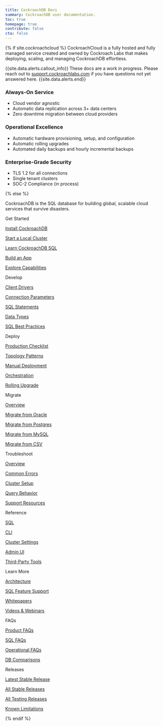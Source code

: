 ```yaml
---
title: CockroachDB Docs
summary: CockroachDB user documentation.
toc: true
homepage: true
contribute: false
cta: false
---
```


{% if site.cockroachcloud %}
CockroachCloud is a fully hosted and fully managed service created and owned by Cockroach Labs that makes deploying, scaling, and managing CockroachDB effortless.

{{site.data.alerts.callout_info}}
These docs are a work in progress. Please reach out to [support.cockroachlabs.com](https://support.cockroachlabs.com) if you have questions not yet answered here.
{{site.data.alerts.end}}

### Always-On Service

- Cloud vendor agnostic
- Automatic data replication across 3+ data centers
- Zero downtime migration between cloud providers

### Operational Excellence

- Automatic hardware provisioning, setup, and configuration
- Automatic rolling upgrades
- Automated daily backups and hourly incremental backups

### Enterprise-Grade Security

- TLS 1.2 for all connections
- Single tenant clusters
- SOC-2 Compliance (in process)

{% else %}

CockroachDB is the SQL database for building global, scalable cloud services that survive disasters.

<div class="container">
  <div class="row display-flex">
    <div class="col-xs-12 col-sm-6 col-lg-4">
      <p class="landing-column-title">Get Started</p>
      <div class="landing-column-content">
        <p><a href="install-cockroachdb.html">Install CockroachDB</a></p>
        <p><a href="start-a-local-cluster.html">Start a Local Cluster</a></p>
        <p><a href="learn-cockroachdb-sql.html">Learn CockroachDB SQL</a></p>
        <p><a href="build-an-app-with-cockroachdb.html">Build an App</a></p>
        <p><a href="demo-fault-tolerance-and-recovery.html">Explore Capabilities</a></p>
      </div>
    </div>
    <div class="col-xs-12 col-sm-6 col-lg-4">
      <p class="landing-column-title">Develop</p>
      <div class="landing-column-content">
        <p><a href="install-client-drivers.html">Client Drivers</a></p>
        <p><a href="connection-parameters.html">Connection Parameters</a></p>
        <p><a href="sql-statements.html">SQL Statements</a></p>
        <p><a href="data-types.html">Data Types</a></p>
        <p><a href="performance-best-practices-overview.html">SQL Best Practices</a></p>
      </div>
    </div>
    <div class="col-xs-12 col-sm-6 col-lg-4">
      <p class="landing-column-title">Deploy</p>
      <div class="landing-column-content">
        <p><a href="recommended-production-settings.html">Production Checklist</a></p>
        <p><a href="topology-patterns.html">Topology Patterns</a></p>
        <p><a href="manual-deployment.html">Manual Deployment</a></p>
        <p><a href="orchestration.html">Orchestration</a></p>
        <p><a href="upgrade-cockroach-version.html">Rolling Upgrade</a></p>
      </div>
    </div>
    <div class="col-xs-12 col-sm-6 col-lg-4">
      <p class="landing-column-title">Migrate</p>
      <div class="landing-column-content">
        <p><a href="migration-overview.html">Overview</a></p>
        <p><a href="migrate-from-oracle.html">Migrate from Oracle</a></p>
        <p><a href="migrate-from-postgres.html">Migrate from Postgres</a></p>
        <p><a href="migrate-from-mysql.html">Migrate from MySQL</a></p>
        <p><a href="migrate-from-csv.html">Migrate from CSV</a></p>
      </div>
    </div>
    <div class="col-xs-12 col-sm-6 col-lg-4">
      <p class="landing-column-title">Troubleshoot</p>
      <div class="landing-column-content">
        <p><a href="common-errors.html">Overview</a></p>
        <p><a href="common-errors.html">Common Errors</a></p>
        <p><a href="cluster-setup-troubleshooting.html">Cluster Setup</a></p>
        <p><a href="query-behavior-troubleshooting.html">Query Behavior</a></p>
        <p><a href="support-resources.html">Support Resources</a></p>
      </div>
    </div>
    <div class="col-xs-12 col-sm-6 col-lg-4">
      <p class="landing-column-title">Reference</p>
      <div class="landing-column-content">
        <p><a href="sql-feature-support.html">SQL</a></p>
        <p><a href="cockroach-commands.html">CLI</a></p>
        <p><a href="cluster-settings.html">Cluster Settings</a></p>
        <p><a href="admin-ui-overview.html">Admin UI</a></p>
        <p><a href="third-party-database-tools.html">Third-Party Tools</a></p>
      </div>
    </div>
    <div class="col-xs-12 col-sm-6 col-lg-4">
      <p class="landing-column-title">Learn More</p>
      <div class="landing-column-content">
        <p><a href="architecture/overview.html">Architecture</a></p>
        <p><a href="sql-feature-support.html">SQL Feature Support</a></p>
        <p><a href="https://www.cockroachlabs.com/guides/">Whitepapers</a></p>
        <p><a href="https://www.cockroachlabs.com/community/tech-talks/">Videos & Webinars</a></p>
      </div>
    </div>
    <div class="col-xs-12 col-sm-6 col-lg-4">
      <p class="landing-column-title">FAQs</p>
      <div class="landing-column-content">
        <p><a href="frequently-asked-questions.html">Product FAQs</a></p>
        <p><a href="sql-faqs.html">SQL FAQs</a></p>
        <p><a href="operational-faqs.html">Operational FAQs</a></p>
        <p><a href="cockroachdb-in-comparison.html">DB Comparisons</a></p>
      </div>
    </div>
    <div class="col-xs-12 col-sm-6 col-lg-4">
      <p class="landing-column-title">Releases</p>
      <div class="landing-column-content">
        <p><a href="../releases/{{page.release_info.version}}.html">Latest Stable Release</a></p>
        <p><a href="../releases/#production-releases">All Stable Releases</a></p>
        <p><a href="../releases/#testing-releases">All Testing Releases</a></p>
        <p><a href="known-limitations.html">Known Limitations</a></p>
      </div>
    </div>
  </div>
</div>
{% endif %}
